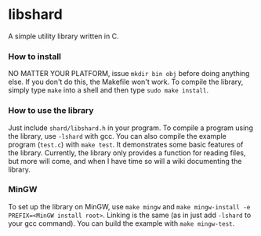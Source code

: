 # libshard
A simple utility library written in C.

### How to install
NO MATTER YOUR PLATFORM, issue `mkdir bin obj` before doing anything else. If you don't do this, the Makefile won't work. To compile the library, simply type `make` into a shell and then type `sudo make install`.

### How to use the library
Just include `shard/libshard.h` in your program. To compile a program using the library, use `-lshard` with gcc. You can also compile the example program (`test.c`) with `make test`. It demonstrates some basic features of the library. Currently, the library only provides a function for reading files, but more will come, and when I have time so will a wiki documenting the library.

### MinGW
To set up the library on MinGW, use `make mingw` and `make mingw-install -e PREFIX=<MinGW install root>`. Linking is the same (as in just add `-lshard` to your gcc command). You can build the example with `make mingw-test`.
